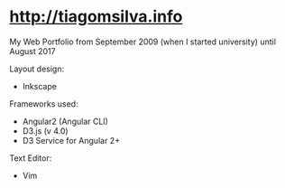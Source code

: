 # http://tiagomsilva.info
My Web Portfolio from September 2009 (when I started university) until August 2017

Layout design:
- Inkscape

Frameworks used:
- Angular2 (Angular CLI)
- D3.js (v 4.0)
- D3 Service for Angular 2+

Text Editor:
- Vim

